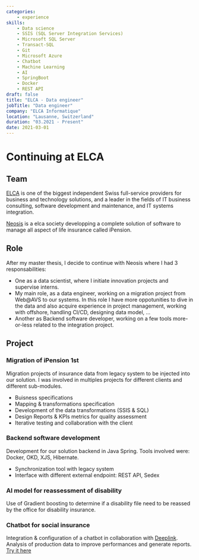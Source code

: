 ```yaml
---
categories:
    - experience
skills:
    - Data science
    - SSIS (SQL Server Integration Services)
    - Microsoft SQL Server
    - Transact-SQL
    - Git
    - Microsoft Azure
    - Chatbot
    - Machine Learning
    - AI
    - SpringBoot
    - Docker
    - REST API
draft: false
title: "ELCA - Data engineer"
jobTitle: "Data engineer"
company: "ELCA Informatique"
location: "Lausanne, Switzerland"
duration: "03.2021 - Present"
date: 2021-03-01
---
```


# Continuing at ELCA

## Team

[ELCA](https://www.elca.ch/en) is one of the biggest independent Swiss full-service providers for business and technology solutions, and a leader in the fields of IT business consulting, software development and maintenance, and IT systems integration.

[Neosis](https://www.ipension.ch/) is a elca society developping a complete solution of software to manage all aspect of life insurance called iPension.

## Role

After my master thesis, I decide to continue with Neosis where I had 3 responsabilities:

- One as a data scientist, where I initiate innovation projects and supervise interns.
- My main role, as a data engineer, working on a migration project from Web@AVS to our systems. In this role I have more oppotunities to dive in the data and also acquire experience in project management, working with offshore, handling CI/CD, designing data model, ...
- Another as Backend software developer, working on a few tools more-or-less related to the integration project.

## Project

### Migration of iPension 1st

Migration projects of insurance data from legacy system to be injected into our solution.
I was involved in multiples projects for different clients and different sub-modules.

- Buisness specifications
- Mapping & transformations specification
- Development of the data transformations (SSIS & SQL)
- Design Reports & KPIs metrics for quality assessment
- Iterative testing and collaboration with the client

### Backend software development

Development for our solution backend in Java Spring. Tools involved were: Docker, OKD, XJS, Hibernate.

- Synchronization tool with legacy system
- Interface with different external endpoint: REST API, Sedex

### AI model for reassessment of disability

Use of Gradient boosting to determine if a disability file need to be reassed by the office for disability insurance.

### Chatbot for social insurance

Integration & configuration of a chatbot in collaboration with [Deeplink](https://www.deeplink.ai/en/home/). Analysis of production data to improve performances and generate reports.  
[Try it here](https://www.caisseavsvaud.ch/fr/Portrait/Bienvenue-a-la-CCVD/Bienvenue-a-la-CCVD.html)
